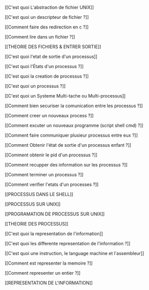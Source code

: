 [[C'est quoi L'abstraction de fichier UNIX]]

[[C'est quoi un descripteur de fichier ?]]

[[Comment faire des redirection en c ?]]

[[Comment lire dans un fichier ?]]

[[THEORIE DES FICHIERS &  ENTRER SORTIE]]

[[C'est quoi l'etat de sortie d'un processus]]

[[C'est quoi l'États d'un processus ?]]

[[C'est quoi la creation de processus ?]]

[[C'est quoi un processus ?]]

[[C'est quoi un Systeme Multi-tache ou Multi-processus]]

[[Comment bien securiser la comunication entre les processus ?]]

[[Comment creer un nouveaux process ?]]

[[Comment excuter un nouveaux programme (script shell cmd) ?]]

[[Comment faire communiquer plusieur processus entre eux ?]]

[[Comment Obtenir l'état de sortie d'un processus enfant ?]]

[[Comment obtenir le pid d'un processus ?]]

[[Comment recupper des information sur les processus ?]]

[[Comment terminer un processus ?]]

[[Comment verifier l'etats d'un processes ?]]

[[PROCESSUS DANS LE SHELL]]

[[PROCESSUS SUR UNIX]]

[[PROGRAMATION DE PROCESSUS SUR UNIX]]

[[THEORIE DES PROCESSUS]]

[[C'est quoi la representation de l'information]]

[[C'est quoi les differente representation de l'information ?]]

[[C'est quoi une instruction, le language machine et l'assembleur]]

[[Comment est representer la memoire ?]]

[[Comment representer un entier ?]]

[[REPRESENTATION DE L'INFORMATION]]